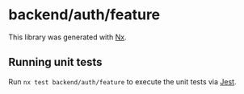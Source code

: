 # backend/auth/feature

This library was generated with [Nx](https://nx.dev).

## Running unit tests

Run `nx test backend/auth/feature` to execute the unit tests via [Jest](https://jestjs.io).
